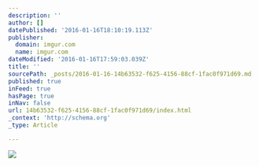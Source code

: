 ```yaml
---
description: ''
author: []
datePublished: '2016-01-16T18:10:19.113Z'
publisher:
  domain: imgur.com
  name: imgur.com
dateModified: '2016-01-16T17:59:03.039Z'
title: ''
sourcePath: _posts/2016-01-16-14b63532-f625-4156-88cf-1fac0f971d69.md
published: true
inFeed: true
hasPage: true
inNav: false
url: 14b63532-f625-4156-88cf-1fac0f971d69/index.html
_context: 'http://schema.org'
_type: Article

---
```

![](http://i.imgur.com/T0IVsMM.png)